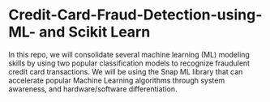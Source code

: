 # Credit-Card-Fraud-Detection-using-ML- and Scikit Learn
In this repo,  we will consolidate several machine learning (ML) modeling skills by using two popular classification models to recognize fraudulent credit card transactions. We will be using the Snap ML library that can accelerate popular Machine Learning algorithms through system awareness, and hardware/software differentiation.
